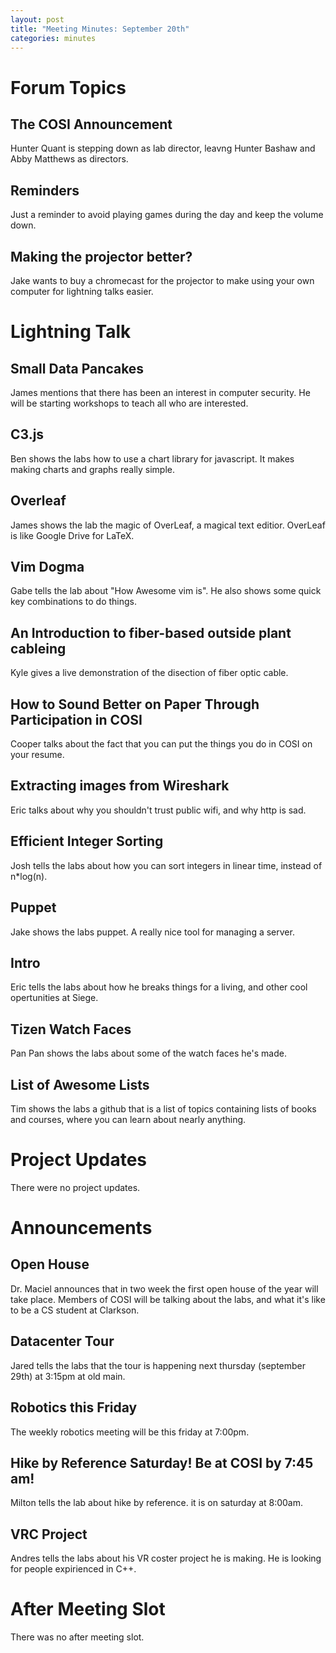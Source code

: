```yaml
---
layout: post
title: "Meeting Minutes: September 20th"
categories: minutes
---
```


# Forum Topics

## The COSI Announcement
Hunter Quant is stepping down as lab director, leavng Hunter Bashaw and Abby Matthews as directors.

## Reminders
Just a reminder to avoid playing games during the day and keep the volume down.

## Making the projector better?
Jake wants to buy a chromecast for the projector to make using your own computer for lightning talks easier. 

# Lightning Talk

## Small Data Pancakes
James mentions that there has been an interest in computer security. He will be starting workshops to teach all who are interested.

## C3.js
Ben shows the labs how to use a chart library for javascript. It makes making charts and graphs really simple.

## Overleaf
James shows the lab the magic of OverLeaf, a magical text editior. OverLeaf is like Google Drive for LaTeX.

## Vim Dogma
Gabe tells the lab about "How Awesome vim is". He also shows some quick key combinations to do things.

## An Introduction to fiber-based outside plant cableing
Kyle gives a live demonstration of the disection of fiber optic cable.

## How to Sound Better on Paper Through Participation in COSI
Cooper talks about the fact that you can put the things you do in COSI on your resume. 

## Extracting images from Wireshark
Eric talks about why you shouldn't trust public wifi, and why http is sad. 

## Efficient Integer Sorting
Josh tells the labs about how you can sort integers in linear time, instead of n*log(n).

## Puppet
Jake shows the labs puppet. A really nice tool for managing a server. 

## Intro
Eric tells the labs about how he breaks things for a living, and other cool opertunities at Siege.

## Tizen Watch Faces
Pan Pan shows the labs about some of the watch faces he's made.

## List of Awesome Lists
Tim shows the labs a github that is a list of topics containing lists of books and courses, where you can learn about nearly anything.

# Project Updates
There were no project updates.

# Announcements

## Open House
Dr. Maciel announces that in two week the first open house of the year will take place. Members of COSI will be talking about the labs, and what it's like to be a CS student at Clarkson. 

## Datacenter Tour
Jared tells the labs that the tour is happening next thursday (september 29th) at 3:15pm at old main.

## Robotics this Friday
The weekly robotics meeting will be this friday at 7:00pm.

## Hike by Reference Saturday! Be at COSI by 7:45 am!
Milton tells the lab about hike by reference. it is on saturday at 8:00am.

## VRC Project
Andres tells the labs about his VR coster project he is making. He is looking for people expirienced in C++.

# After Meeting Slot

There was no after meeting slot.
